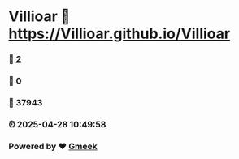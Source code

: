 # Villioar :link: https://Villioar.github.io/Villioar 
### :page_facing_up: [2](https://Villioar.github.io/Villioar/tag.html) 
### :speech_balloon: 0 
### :hibiscus: 37943 
### :alarm_clock: 2025-04-28 10:49:58 
### Powered by :heart: [Gmeek](https://github.com/Meekdai/Gmeek)

